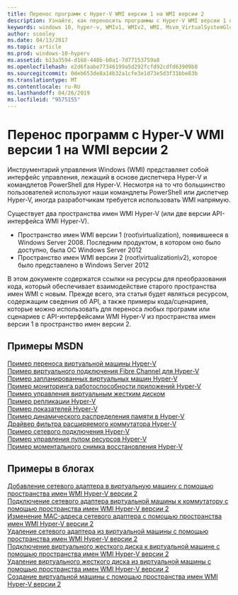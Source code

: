 ```yaml
---
title: Перенос программ с Hyper-V WMI версии 1 на WMI версии 2
description: Узнайте, как переносить программы с Hyper-V WMI версии 1 на WMI версии 2
keywords: windows 10, hyper-v, WMIv1, WMIv2, WMI, Msvm_VirtualSystemGlobalSettingData, root\virtualization
author: scooley
ms.date: 04/13/2017
ms.topic: article
ms.prod: windows-10-hyperv
ms.assetid: b13a3594-d168-448b-b0a1-7d77153759a8
ms.openlocfilehash: e2d6faabe77346199a5d292fcfd92cdfd63909b8
ms.sourcegitcommit: 0deb653de8a14b32a1cfe3e1d73e5d3f31bbe83b
ms.translationtype: MT
ms.contentlocale: ru-RU
ms.lasthandoff: 04/26/2019
ms.locfileid: "9575155"
---
```

# <a name="move-from-hyper-v-wmi-v1-to-wmi-v2"></a>Перенос программ с Hyper-V WMI версии 1 на WMI версии 2

Инструментарий управления Windows (WMI) представляет собой интерфейс управления, лежащий в основе диспетчера Hyper-V и командлетов PowerShell для Hyper-V.  Несмотря на то что большинство пользователей используют наши командлеты PowerShell или диспетчер Hyper-V, иногда разработчикам требуется использовать WMI напрямую.  

Существует два пространства имен WMI Hyper-V (или две версии API-интерфейса WMI Hyper-V).
* Пространство имен WMI версии 1 (root\virtualization), появившееся в Windows Server 2008. Последним продуктом, в котором оно было доступно, была ОС Windows Server 2012
* Пространство имен WMI версии 2 (root\virtualization\v2), которое было представлено в Windows Server 2012

В этом документе содержатся ссылки на ресурсы для преобразования кода, который обеспечивает взаимодействие старого пространства имен WMI с новым.  Прежде всего, эта статья будет являться ресурсом, содержащим сведения об API, а также примеры кода/сценариев, которые можно использовать для переноса любых программ или сценариев с API-интерфейсами WMI Hyper-V из пространства имен версии 1 в пространство имен версии 2.

## <a name="msdn-samples"></a>Примеры MSDN

[Пример переноса виртуальной машины Hyper-V](http://code.msdn.microsoft.com/windowsdesktop/Hyper-V-virtual-machine-aef356ee)  
[Пример виртуального подключения Fibre Channel для Hyper-V](http://code.msdn.microsoft.com/windowsdesktop/Hyper-V-virtual-Fiber-35d27dcd)  
[Пример запланированных виртуальных машин Hyper-V](http://code.msdn.microsoft.com/windowsdesktop/Hyper-V-planned-virtual-8c7b7499)  
[Пример мониторинга работоспособности приложений Hyper-V](http://code.msdn.microsoft.com/windowsdesktop/Hyper-V-application-health-dc0294f2)  
[Пример управления виртуальным жестким диском](http://code.msdn.microsoft.com/windowsdesktop/Virtual-hard-disk-03108ed3)  
[Пример репликации Hyper-V](http://code.msdn.microsoft.com/windowsdesktop/Hyper-V-replication-sample-d2558867)  
[Пример показателей Hyper-V](http://code.msdn.microsoft.com/windowsdesktop/Hyper-V-metrics-sample-2dab2cb1)  
[Пример динамического распределения памяти в Hyper-V](http://code.msdn.microsoft.com/windowsdesktop/Hyper-V-dynamic-memory-9b0b1d05)  
[Драйвер фильтра расширяемого коммутатора Hyper-V](http://code.msdn.microsoft.com/windowsdesktop/Hyper-V-Extensible-Virtual-e4b31fbb)  
[Пример сетевого подключения Hyper-V](http://code.msdn.microsoft.com/windowsdesktop/Hyper-V-networking-sample-7c47e6f5)  
[Пример управления пулом ресурсов Hyper-V](http://code.msdn.microsoft.com/windowsdesktop/Hyper-V-resource-pool-df906d95)  
[Пример моментального снимка восстановления Hyper-V](http://code.msdn.microsoft.com/windowsdesktop/Hyper-V-recovery-snapshot-ea72320c)  

## <a name="samples-from-blogs"></a>Примеры в блогах

[Добавление сетевого адаптера в виртуальную машину с помощью пространства имен WMI Hyper-V версии 2](http://blogs.msdn.com/b/taylorb/archive/2013/07/15/adding-a-network-adapter-to-a-vm-using-the-hyper-v-wmi-v2-namespace.aspx)  
[Подключение сетевого адаптера виртуальной машины к коммутатору с помощью пространства имен WMI Hyper-V версии 2](http://blogs.msdn.com/b/taylorb/archive/2013/07/15/connecting-a-vm-network-adapter-to-a-switch-using-the-hyper-v-wmi-v2-namespace.aspx)  
[Изменение MAC-адреса сетевого адаптера с помощью пространства имен WMI Hyper-V версии 2](http://blogs.msdn.com/b/taylorb/archive/2013/08/12/changing-the-mac-address-of-nic-using-the-hyper-v-wmi-v2-namespace.aspx)  
[Удаление сетевого адаптера из виртуальной машины с помощью пространства имен WMI Hyper-V версии 2](http://blogs.msdn.com/b/taylorb/archive/2013/08/12/removing-a-network-adapter-to-a-vm-using-the-hyper-v-wmi-v2-namespace.aspx)  
[Подключение виртуального жесткого диска к виртуальной машине с помощью пространства имен WMI Hyper-V версии 2](http://blogs.msdn.com/b/taylorb/archive/2013/08/12/attaching-a-vhd-to-a-vm-using-the-hyper-v-wmi-v2-namespace.aspx)  
[Удаление виртуального жесткого диска из виртуальной машины с помощью пространства имен WMI Hyper-V версии 2](http://blogs.msdn.com/b/taylorb/archive/2013/08/12/removing-a-vhd-from-a-vm-using-the-hyper-v-wmi-v2-namespace.aspx)  
[Создание виртуальной машины с помощью пространства имен WMI Hyper-V версии 2](http://blogs.msdn.com/b/virtual_pc_guy/archive/2013/06/20/creating-a-virtual-machine-with-wmi-v2.aspx)

